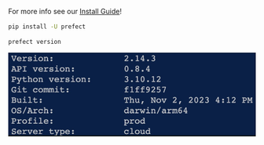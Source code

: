 
For more info see our [Install Guide](https://docs.prefect.io/latest/getting-started/installation/)!

```bash
pip install -U prefect 
```

```bash
prefect version
```

![Alt text](images/output_prefect_version.png)